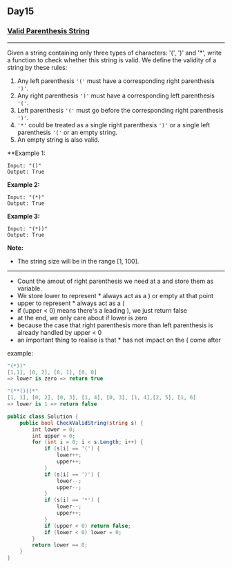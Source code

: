 ## Day15

### [Valid Parenthesis String](https://leetcode.com/explore/challenge/card/30-day-leetcoding-challenge/530/week-3/3301/)

---

Given a string containing only three types of characters: '(', ')' and '*', write a function to check whether this string is valid. We define the validity of a string by these rules:

1. Any left parenthesis `'('` must have a corresponding right parenthesis `')'`.
2. Any right parenthesis `')'` must have a corresponding left parenthesis `'('`.
3. Left parenthesis `'('` must go before the corresponding right parenthesis `')'`.
4. `'*'` could be treated as a single right parenthesis `')'` or a single left parenthesis `'('` or an empty string.
5. An empty string is also valid.

**Example 1:
```
Input: "()"
Output: True
```

**Example 2:**
```
Input: "(*)"
Output: True
```

**Example 3:**
```
Input: "(*))"
Output: True
```

**Note:**
- The string size will be in the range [1, 100].

---

- Count the amout of right parenthesis we need at a and store them as variable. 
- We store lower to represent * always act as a ) or empty at that point
- upper to represent * always act as a  (
- if (upper < 0) means there's a leading ), we just return false
- at the end, we only care about if lower is zero
- because the case that right parenthesis more than left parenthesis is already handled by upper < 0
- an important thing to realise is that * has not impact on the ( come after

example:
```cs
"(*))"
[1,1], [0, 2], [0, 1], [0, 0]
=> lower is zero => return true

"(**()((*"
[1, 1], [0, 2], [0, 3], [1, 4], [0, 3], [1, 4],[2, 5], [1, 6]
=> lower is 1 => return false
```

```cs
public class Solution {
    public bool CheckValidString(string s) {
        int lower = 0;
        int upper = 0;
        for (int i = 0; i < s.Length; i++) {
            if (s[i] == '(') {
                lower++;
                upper++;
            }
            if (s[i] == ')') {
                lower--;
                upper--;
            }
            if (s[i] == '*') {
                lower--;
                upper++;
            }
            if (upper < 0) return false;
            if (lower < 0) lower = 0;
        }
        return lower == 0;
    }
}
```